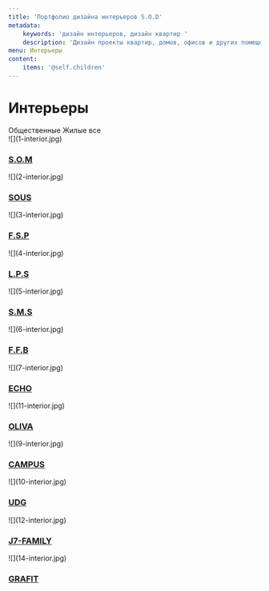 ```yaml
---
title: 'Портфолио дизайна интерьеров S.O.D'
metadata:
    keywords: 'дизайн интерьеров, дизайн квартир '
    description: 'Дизайн проекты квартир, домов, офисов и других помещений с предоставление полного комплекта чертежей и авторского сопровождения. Заказать проект.'
menu: Интерьеры
content:
    items: '@self.children'
---
```


<h1>Интерьеры</h1>
<span id="interior-public">Общественные </span>
<span id="interior-live">Жилые</span>
<span id="interior-all"> все</span>

<div class="clearfix"></div>

<div class="row">
    <div class="l-33 public" markdown="1">![](1-interior.jpg)
        <div class="mask"><h3><a href="/interior/som"><span>S.O.M</span></a></h3></div>
    </div>
    <div class="l-33 public" markdown="1">![](2-interior.jpg)
        <div class="mask"><h3><a href="/interior/sous"><span>SOUS</span></a></h3></div>
    </div>
    <div class="l-33 live" markdown="1">![](3-interior.jpg)
        <div class="mask"><h3><a href="/interior/fsp"><span>F.S.P</span></a></h3></div>
    </div>
    <div class="l-33 live" markdown="1">![](4-interior.jpg)
        <div class="mask"><h3><a href="/interior/lps"><span>L.P.S</span></a></h3></div>
    </div>
    <div class="l-33 live" markdown="1">![](5-interior.jpg)
        <div class="mask"><h3><a href="/interior/sms"><span>S.M.S</span></a></h3></div>
    </div>
    <div class="l-33 live" markdown="1">![](6-interior.jpg)
        <div class="mask"><h3><a href="/interior/ffb"><span>F.F.B</span></a></h3></div>
    </div>
    <div class="l-33 live" markdown="1">![](7-interior.jpg)
        <div class="mask"><h3><a href="/interior/echo"><span>ECHO</span></a></h3></div>
    </div>
    <div class="l-33 live" markdown="1">![](11-interior.jpg)
        <div class="mask"><h3><a href="/interior/oliva"><span>OLIVA</span></a></h3></div>
    </div>
    <div class="l-33 public" markdown="1">![](9-interior.jpg)
        <div class="mask"><h3><a href="/interior/campus"><span>CAMPUS</span></a></h3></div>
    </div>
    <div class="l-33 public" markdown="1">![](10-interior.jpg)
        <div class="mask"><h3><a href="/interior/udg"><span>UDG</span></a></h3></div>
    </div>
    <div class="l-33 live" markdown="1">![](12-interior.jpg)
        <div class="mask"><h3><a href="/interior/j7-family"><span>J7-FAMILY</span></a></h3></div>
    </div>
    <div class="l-33 live" markdown="1">![](14-interior.jpg)
        <div class="mask"><h3><a href="/interior/grafit"><span>GRAFIT</span></a></h3></div>
    </div>
</div>
